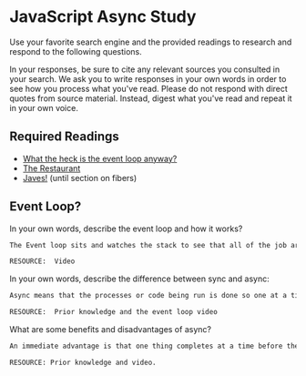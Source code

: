 # JavaScript Async Study

Use your favorite search engine and the provided readings to research and
respond to the following questions.

In your responses, be sure to cite any relevant sources you consulted in your
search. We ask you to write responses in your own words in order to see how you
process what you've read. Please do not respond with direct quotes from source
material. Instead, digest what you've read and repeat it in your own voice.

## Required Readings

-   [What the heck is the event loop anyway?](https://www.youtube.com/watch?v=8aGhZQkoFbQ)
-   [The Restaurant](https://www.codeschool.com/blog/2014/10/30/understanding-node-js/)
-   [Javes!](https://www.discovermeteor.com/blog/understanding-sync-async-javascript-node/) (until section on fibers)

## Event Loop?

In your own words, describe the event loop and how it works?

```md
The Event loop sits and watches the stack to see that all of the job are done.  When they are it will then check the task queue to see if anything is there (or has completed after the other jobs have run).  If there is something there it moves it to the stack to run.  If not then nothing changes.  In a sense it 'mimics' a synchronous thread.

RESOURCE:  Video
```

In your own words, describe the difference between sync and async:

```md
Async means that the processes or code being run is done so one at a time.  Sync means they are done in parallel or concurrently (at the same time or side by side.)

RESOURCE:  Prior knowledge and the event loop video

```

What are some benefits and disadvantages of async?

```md
An immediate advantage is that one thing completes at a time before the next bit of code runs.  This could benefit resource (i.e. memory allocation, etc).  A drawback is that if one call or bit of code gets hung up then the entire thing is hung up and the user (or program) experiences a delay.

RESOURCE: Prior knowledge and video.
```

